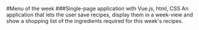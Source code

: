 #Menu of the week
###Single-page application with Vue.js, html, CSS
An application that lets the user save recipes, display them in a week-view and show a shopping list of the ingredients required for this week's recipes.
